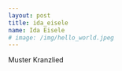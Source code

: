 ```yaml
---
layout: post
title: ida_eisele
name: Ida Eisele
# image: /img/hello_world.jpeg
---
```


Muster Kranzlied


